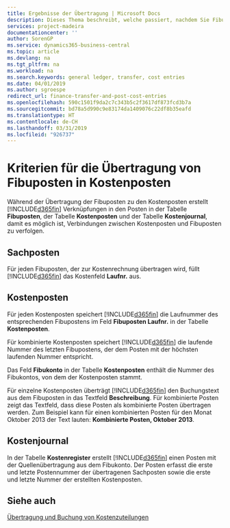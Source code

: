```yaml
---
title: Ergebnisse der Übertragung | Microsoft Docs
description: Dieses Thema beschreibt, welche passiert, nachdem Sie Fibuposten in Kostenposten übertragen.
services: project-madeira
documentationcenter: ''
author: SorenGP
ms.service: dynamics365-business-central
ms.topic: article
ms.devlang: na
ms.tgt_pltfrm: na
ms.workload: na
ms.search.keywords: general ledger, transfer, cost entries
ms.date: 04/01/2019
ms.author: sgroespe
redirect_url: finance-transfer-and-post-cost-entries
ms.openlocfilehash: 590c1501f9da2c7c343b5c2f3617df873fcd3b7a
ms.sourcegitcommit: bd78a5d990c9e83174da1409076c22df8b35eafd
ms.translationtype: HT
ms.contentlocale: de-CH
ms.lasthandoff: 03/31/2019
ms.locfileid: "926737"
---
```

# <a name="results-of-transferring-general-ledger-entries-to-cost-entries"></a>Kriterien für die Übertragung von Fibuposten in Kostenposten
Während der Übertragung der Fibuposten zu den Kostenposten erstellt [!INCLUDE[d365fin](includes/d365fin_md.md)] Verknüpfungen in den Posten in der Tabelle **Fibuposten**, der Tabelle **Kostenposten** und der Tabelle **Kostenjournal**, damit es möglich ist, Verbindungen zwischen Kostenposten und Fibuposten zu verfolgen.  

## <a name="general-ledger-entries"></a>Sachposten  
Für jeden Fibuposten, der zur Kostenrechnung übertragen wird, füllt [!INCLUDE[d365fin](includes/d365fin_md.md)] das Kostenfeld **Laufnr.** aus.  

## <a name="cost-entries"></a>Kostenposten  
Für jeden Kostenposten speichert [!INCLUDE[d365fin](includes/d365fin_md.md)] die Laufnummer des entsprechenden Fibupostens im Feld **Fibuposten Laufnr.** in der Tabelle **Kostenposten**.  

Für kombinierte Kostenposten speichert [!INCLUDE[d365fin](includes/d365fin_md.md)] die laufende Nummer des letzten Fibupostens, der dem Posten mit der höchsten laufenden Nummer entspricht.  

Das Feld **Fibukonto** in der Tabelle **Kostenposten** enthält die Nummer des Fibukontos, von dem der Kostenposten stammt.  

Für einzelne Kostenposten überträgt [!INCLUDE[d365fin](includes/d365fin_md.md)] den Buchungstext aus dem Fibuposten in das Textfeld **Beschreibung**. Für kombinierte Posten zeigt das Textfeld, dass diese Posten als kombinierte Posten übertragen werden. Zum Beispiel kann für einen kombinierten Posten für den Monat Oktober 2013 der Text lauten: **Kombinierte Posten, Oktober 2013**.  

## <a name="cost-register"></a>Kostenjournal  
In der Tabelle **Kostenregister** erstellt [!INCLUDE[d365fin](includes/d365fin_md.md)] einen Posten mit der Quellenübertragung aus dem Fibukonto. Der Posten erfasst die erste und letzte Postennummer der übertragenen Sachposten sowie die erste und letzte Nummer der erstellten Kostenposten.  

## <a name="see-also"></a>Siehe auch  
[Übertragung und Buchung von Kostenzuteilungen](finance-transfer-and-post-cost-entries.md)   
